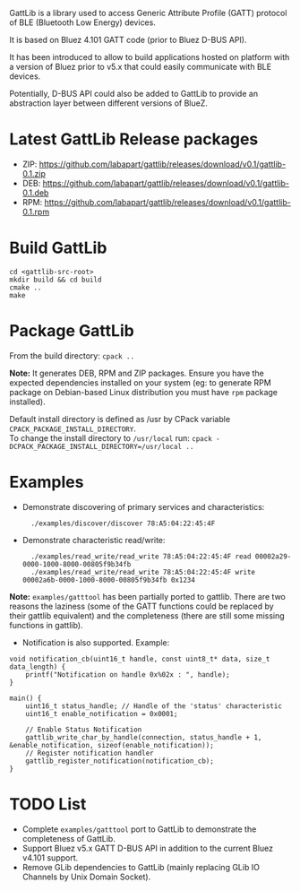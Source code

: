GattLib is a library used to access Generic Attribute Profile (GATT) protocol of BLE (Bluetooth Low Energy) devices.

It is based on Bluez 4.101 GATT code (prior to Bluez D-BUS API).

It has been introduced to allow to build applications hosted on platform with a version of Bluez prior to v5.x that could easily communicate with BLE devices.

Potentially, D-BUS API could also be added to GattLib to provide an abstraction layer between different versions of BlueZ.

Latest GattLib Release packages
===============================

- ZIP: <https://github.com/labapart/gattlib/releases/download/v0.1/gattlib-0.1.zip>
- DEB: <https://github.com/labapart/gattlib/releases/download/v0.1/gattlib-0.1.deb>
- RPM: <https://github.com/labapart/gattlib/releases/download/v0.1/gattlib-0.1.rpm>

Build GattLib
=============

```
cd <gattlib-src-root>
mkdir build && cd build
cmake ..
make
```

Package GattLib
===============

From the build directory: `cpack ..`

**Note:** It generates DEB, RPM and ZIP packages. Ensure you have the expected dependencies
 installed on your system (eg: to generate RPM package on Debian-based Linux distribution
  you must have `rpm` package installed).

Default install directory is defined as /usr by CPack variable `CPACK_PACKAGE_INSTALL_DIRECTORY`.  
To change the install directory to `/usr/local` run: `cpack -DCPACK_PACKAGE_INSTALL_DIRECTORY=/usr/local ..`

Examples
========

* Demonstrate discovering of primary services and characteristics:

        ./examples/discover/discover 78:A5:04:22:45:4F

* Demonstrate characteristic read/write:

        ./examples/read_write/read_write 78:A5:04:22:45:4F read 00002a29-0000-1000-8000-00805f9b34fb
        ./examples/read_write/read_write 78:A5:04:22:45:4F write 00002a6b-0000-1000-8000-00805f9b34fb 0x1234

**Note:** `examples/gatttool` has been partially ported to gattlib. There are two reasons the laziness
 (some of the GATT functions could be replaced by their gattlib equivalent) and the completeness (there
 are still some missing functions in gattlib).

* Notification is also supported. Example:

```
void notification_cb(uint16_t handle, const uint8_t* data, size_t data_length) {
	printf("Notification on handle 0x%02x : ", handle);
}

main() {
	uint16_t status_handle; // Handle of the 'status' characteristic
	uint16_t enable_notification = 0x0001;

	// Enable Status Notification
	gattlib_write_char_by_handle(connection, status_handle + 1, &enable_notification, sizeof(enable_notification));
	// Register notification handler
	gattlib_register_notification(notification_cb);
}
```

TODO List
=========

- Complete `examples/gatttool` port to GattLib to demonstrate the completeness of GattLib.
- Support Bluez v5.x GATT D-BUS API in addition to the current Bluez v4.101 support.
- Remove GLib dependencies to GattLib (mainly replacing GLib IO Channels by Unix Domain Socket).
